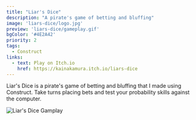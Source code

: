 ```yaml
---
title: "Liar's Dice"
description: "A pirate's game of betting and bluffing"
image: 'liars-dice/logo.jpg'
preview: 'liars-dice/gameplay.gif'
bgColor: '#4E2A42'
priority: 2
tags:
  - Construct
links:
  - text: Play on Itch.io
    href: https://kainakamura.itch.io/liars-dice
---
```


Liar's Dice is a pirate's game of betting and bluffing that I made using Construct. Take turns placing bets and test your probability skills against the computer.

![Liar's Dice Gamplay](/liars-dice/gameplay.gif)
